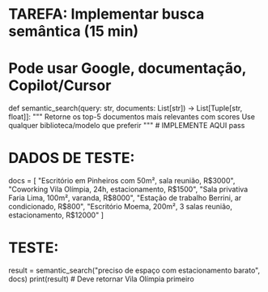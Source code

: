 # TAREFA: Implementar busca semântica (15 min)
# Pode usar Google, documentação, Copilot/Cursor

def semantic_search(query: str, documents: List[str]) -> List[Tuple[str, float]]:
    """
    Retorne os top-5 documentos mais relevantes com scores
    Use qualquer biblioteca/modelo que preferir
    """
    # IMPLEMENTE AQUI
    pass

# DADOS DE TESTE:
docs = [
    "Escritório em Pinheiros com 50m², sala reunião, R$3000",
    "Coworking Vila Olímpia, 24h, estacionamento, R$1500", 
    "Sala privativa Faria Lima, 100m², varanda, R$8000",
    "Estação de trabalho Berrini, ar condicionado, R$800",
    "Escritório Moema, 200m², 3 salas reunião, estacionamento, R$12000"
]

# TESTE:
result = semantic_search("preciso de espaço com estacionamento barato", docs)
print(result)  # Deve retornar Vila Olímpia primeiro

